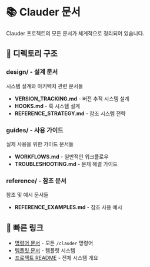 # 📚 Clauder 문서

Clauder 프로젝트의 모든 문서가 체계적으로 정리되어 있습니다.

## 📁 디렉토리 구조

### design/ - 설계 문서
시스템 설계와 아키텍처 관련 문서들

- **VERSION_TRACKING.md** - 버전 추적 시스템 설계
- **HOOKS.md** - 훅 시스템 설계
- **REFERENCE_STRATEGY.md** - 참조 시스템 전략

### guides/ - 사용 가이드
실제 사용을 위한 가이드 문서들

- **WORKFLOWS.md** - 일반적인 워크플로우
- **TROUBLESHOOTING.md** - 문제 해결 가이드

### reference/ - 참조 문서
참조 및 예시 문서들

- **REFERENCE_EXAMPLES.md** - 참조 사용 예시

## 🔗 빠른 링크

- [명령어 문서](../commands/) - 모든 `/clauder` 명령어
- [템플릿 문서](../templates/) - 템플릿 시스템
- [프로젝트 README](../README.md) - 전체 시스템 개요
